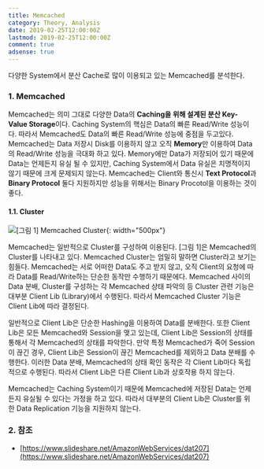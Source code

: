 ```yaml
---
title: Memcached
category: Theory, Analysis
date: 2019-02-25T12:00:00Z
lastmod: 2019-02-25T12:00:00Z
comment: true
adsense: true
---
```


다양한 System에서 분산 Cache로 많이 이용되고 있는 Memcached를 분석한다.

### 1. Memcached

Memcached는 의미 그대로 다양한 Data의 **Caching을 위해 설계된 분산 Key-Value Storage**이다. Caching 
System의 핵심은 Data의 빠른 Read/Write 성능이다. 따라서 Memcached도 Data의 빠른 Read/Write 성능에 중점을 두고있다. Memcached는 Data 저장시 Disk를 이용하지 않고 오직 **Memory**만 이용하여 Data의 Read/Write 성능을 극대화 하고 있다. Memory에만 Data가 저장되어 있기 때문에 Data는 언제든지 유실 될 수 있지만, Caching System에서 Data 유실은 치명적이지 않기 때문에 크게 문제되지 않는다. Memcached는 Client와 통신시 **Text Protocol**과 **Binary Protocol** 둘다 지원하지만 성능을 위해서는 Binary Procotol을 이용하는 것이 좋다.

#### 1.1. Cluster

![[그림 1] Memcached Cluster]({{site.baseurl}}/images/theory_analysis/Memcached/Memcached_Cluster.PNG){: width="500px"}

Memcached는 일반적으로 Cluster를 구성하여 이용된다. [그림 1]은 Memcached의 Cluster를 나타내고 있다. Memcached Cluster는 엄밀히 말하면 Cluster라고 보기는 힘들다. Memcached는 서로 어떠한 Data도 주고 받지 않고, 오직 Client의 요청에 따라 Data를 Read/Write하는 단순한 동작만 수행하기 때문에다. Memcached 사이의 Data 분배, Cluster를 구성하는 각 Memcached 상태 파악의 등 Cluster 관련 기능은 대부분 Client Lib (Library)에서 수행된다. 따라서 Memcached Cluster 기능은 Client Lib에 따라 결정된다.

일반적으로 Client Lib은 단순한 Hashing을 이용하여 Data를 분배한다. 또한 Client Lib은 모든 Memcached와 Session을 맺고 있는데, Client Lib은 Session의 상태를 통해서 각 Memcached의 상태를 파악한다. 만약 특정 Memcached가 죽어 Session이 끊긴 경우, Client Lib은 Session이 끊긴 Memcached를 제외하고 Data 분배를 수행한다. 이러한 Data 분배, Memcached의 상태 확인 동작은 각 Client Lib마다 독립적으로 수행된다. 따라서 Client Lib은 다른 Client Lib과 상호작용 하지 않는다. 

Memcached는 Caching System이기 때문에 Memcached에 저장된 Data는 언제든지 유실될 수 있다는 가정을 하고 있다. 따라서 대부분의 Client Lib은 Cluster를 위한 Data Replication 기능을 지원하지 않는다.

### 2. 참조

* [https://www.slideshare.net/AmazonWebServices/dat207](https://www.slideshare.net/AmazonWebServices/dat207)